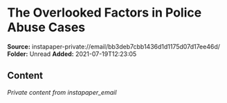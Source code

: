 # The Overlooked Factors in Police Abuse Cases

**Source:** instapaper-private://email/bb3deb7cbb1436d1d1175d07d17ee46d/
**Folder:** Unread
**Added:** 2021-07-19T12:23:05




## Content
*Private content from instapaper_email*
